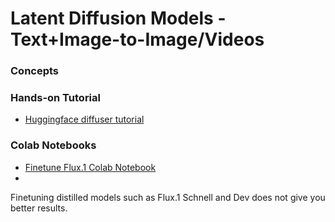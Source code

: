 # Latent Diffusion Models - Text+Image-to-Image/Videos

### Concepts


### Hands-on Tutorial
- [Huggingface diffuser tutorial](https://huggingface.co/docs/diffusers/index)

### Colab Notebooks
- [Finetune Flux.1 Colab Notebook]()
- 

Finetuning distilled models such as Flux.1 Schnell and Dev does not give you better results.

